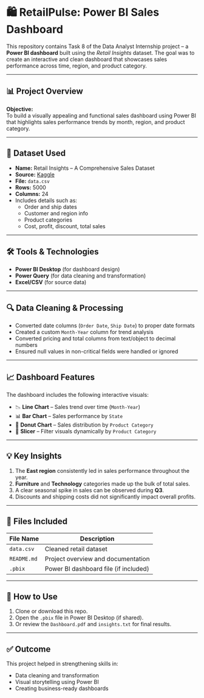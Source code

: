 # 🛍️ RetailPulse: Power BI Sales Dashboard

This repository contains Task 8 of the Data Analyst Internship project – a **Power BI dashboard** built using the *Retail Insights* dataset. The goal was to create an interactive and clean dashboard that showcases sales performance across time, region, and product category.

---

## 📊 Project Overview

**Objective:**  
To build a visually appealing and functional sales dashboard using Power BI that highlights sales performance trends by month, region, and product category.

---

## 📁 Dataset Used

- **Name:** Retail Insights – A Comprehensive Sales Dataset  
- **Source:** [Kaggle](https://www.kaggle.com/datasets/rajneesh231/retail-insights-a-comprehensive-sales-dataset)  
- **File:** `data.csv`  
- **Rows:** 5000  
- **Columns:** 24  
- Includes details such as:  
  - Order and ship dates  
  - Customer and region info  
  - Product categories  
  - Cost, profit, discount, total sales  

---

## 🛠 Tools & Technologies

- **Power BI Desktop** (for dashboard design)
- **Power Query** (for data cleaning and transformation)
- **Excel/CSV** (for source data)

---

## 🔍 Data Cleaning & Processing

- Converted date columns (`Order Date`, `Ship Date`) to proper date formats
- Created a custom `Month-Year` column for trend analysis
- Converted pricing and total columns from text/object to decimal numbers
- Ensured null values in non-critical fields were handled or ignored

---

## 📈 Dashboard Features

The dashboard includes the following interactive visuals:

- 📉 **Line Chart** – Sales trend over time (`Month-Year`)
- 📊 **Bar Chart** – Sales performance by `State`
- 🍩 **Donut Chart** – Sales distribution by `Product Category`
- 🔘 **Slicer** – Filter visuals dynamically by `Product Category`

---

## 💡 Key Insights

1. The **East region** consistently led in sales performance throughout the year.
2. **Furniture** and **Technology** categories made up the bulk of total sales.
3. A clear seasonal spike in sales can be observed during **Q3**.
4. Discounts and shipping costs did not significantly impact overall profits.

---

## 📎 Files Included

| File Name       | Description                                 |
|----------------|----------------------------------------------|
| `data.csv`      | Cleaned retail dataset                      |       
| `README.md`     | Project overview and documentation          |
| `.pbix` | Power BI dashboard file (if included)               |

---

## 🚀 How to Use

1. Clone or download this repo.
2. Open the `.pbix` file in Power BI Desktop (if shared).
3. Or review the `Dashboard.pdf` and `insights.txt` for final results.

---

## ✅ Outcome

This project helped in strengthening skills in:
- Data cleaning and transformation
- Visual storytelling using Power BI
- Creating business-ready dashboards
